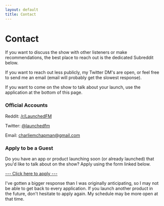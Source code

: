 ```yaml
---
layout: default
title: Contact
---
```

# Contact

If you want to discuss the show with other listeners or make recommendations, the best place to reach out is the dedicated Subreddit below.

If you want to reach out less publicly, my Twitter DM's are open, or feel free to send me an email (email will probably get the slowest response).

If you want to come on the show to talk about your launch, use the application at the bottom of this page.


### Official Accounts
Reddit: [/r/LaunchedFM](https://www.reddit.com/r/LaunchedFM/)

Twitter: [@launchedfm](https://twitter.com/launchedfm)

Email: [charliemchapman@gmail.com](mailto:charliemchapman@gmail.com)


### Apply to be a Guest
Do you have an app or product launching soon (or already launched) that you'd like to talk about on the show?  Apply using the form linked below.

[--- Click here to apply ---](https://docs.google.com/forms/d/e/1FAIpQLSfxduoOnjnF_qE6PpnEGdKewWHvB3YDl0gv3WAxAJ4HDVq8Bg/viewform)

I've gotten a bigger response than I was originally anticipating, so I may not be able to get back to every application.  If you launch another product in the future, don't hesitate to apply again.  My schedule may be more open at that time.
